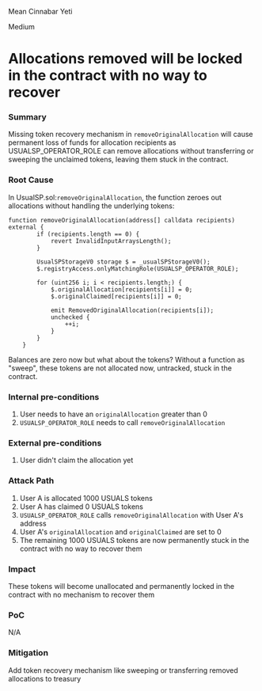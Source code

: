 Mean Cinnabar Yeti

Medium

# Allocations removed will be locked in the contract with no way to recover

### Summary

Missing token recovery mechanism in `removeOriginalAllocation` will cause permanent loss of funds for allocation recipients as USUALSP_OPERATOR_ROLE can remove allocations without transferring or sweeping the unclaimed tokens, leaving them stuck in the contract.

### Root Cause

In UsualSP.sol:`removeOriginalAllocation`, the function zeroes out allocations without handling the underlying tokens:

```solidity
function removeOriginalAllocation(address[] calldata recipients) external {
        if (recipients.length == 0) {
            revert InvalidInputArraysLength();
        }

        UsualSPStorageV0 storage $ = _usualSPStorageV0();
        $.registryAccess.onlyMatchingRole(USUALSP_OPERATOR_ROLE);

        for (uint256 i; i < recipients.length;) {
            $.originalAllocation[recipients[i]] = 0;
            $.originalClaimed[recipients[i]] = 0;

            emit RemovedOriginalAllocation(recipients[i]);
            unchecked {
                ++i;
            }
        }
    }
```

Balances are zero now but what about the tokens? Without a function as "sweep", these tokens are not allocated now, untracked, stuck in the contract.


[](https://github.com/sherlock-audit/2024-10-usual-labs-v1/blob/main/pegasus/packages/solidity/src/token/UsualSP.sol#L367-L384)

### Internal pre-conditions

1. User needs to have an `originalAllocation` greater than 0
2. `USUALSP_OPERATOR_ROLE` needs to call `removeOriginalAllocation`

### External pre-conditions

1. User didn't claim the allocation yet


### Attack Path

1. User A is allocated 1000 USUALS tokens
2. User A has claimed 0 USUALS tokens
3. `USUALSP_OPERATOR_ROLE` calls `removeOriginalAllocation` with User A's address
4. User A's `originalAllocation` and `originalClaimed` are set to 0
5. The remaining 1000 USUALS tokens are now permanently stuck in the contract with no way to recover them

### Impact

These tokens will become unallocated and permanently locked in the contract with no mechanism to recover them

### PoC

N/A

### Mitigation

Add token recovery mechanism like sweeping or transferring removed allocations to treasury